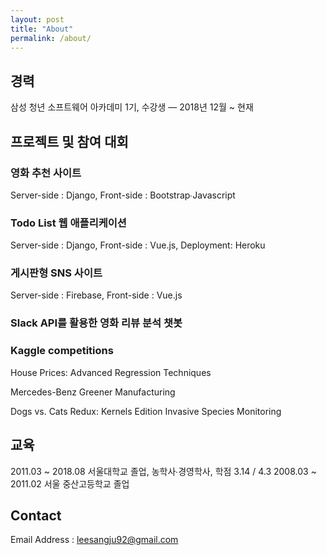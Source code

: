 ```yaml
---
layout: post
title: "About"
permalink: /about/
---
```


## 경력
삼성 청년 소프트웨어 아카데미 1기, 수강생  — 2018년 12월 ~ 현재

## 프로젝트 및 참여 대회
### 영화 추천 사이트
Server-side : Django, Front-side : Bootstrap∙Javascript
### Todo List 웹 애플리케이션
Server-side : Django, Front-side : Vue.js, Deployment: Heroku
### 게시판형 SNS 사이트
Server-side : Firebase, Front-side : Vue.js
### Slack API를 활용한 영화 리뷰 분석 챗봇

### Kaggle competitions
House Prices: Advanced Regression Techniques

Mercedes-Benz Greener Manufacturing

Dogs vs. Cats Redux: Kernels Edition  Invasive Species Monitoring

## 교육
2011.03 ~ 2018.08	서울대학교 졸업, 농학사∙경영학사, 학점 3.14 / 4.3 2008.03 ~ 2011.02	서울 중산고등학교 졸업

## Contact
Email Address : leesangju92@gmail.com
